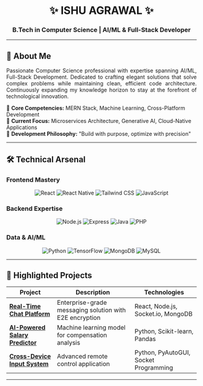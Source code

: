 <div align="center">
  
# ✨ ISHU AGRAWAL ✨
### **B.Tech in Computer Science | AI/ML & Full-Stack Developer**

</div>

---

## 🎯 About Me
<p align="justify">
Passionate Computer Science professional with expertise spanning AI/ML, Full-Stack Development. Dedicated to crafting elegant solutions that solve complex problems while maintaining clean, efficient code architecture. Continuously expanding my knowledge horizon to stay at the forefront of technological innovation.
</p>

🔹 **Core Competencies:** MERN Stack, Machine Learning, Cross-Platform Development  
🔹 **Current Focus:** Microservices Architecture, Generative AI, Cloud-Native Applications  
🔹 **Development Philosophy:** "Build with purpose, optimize with precision"  

---

## 🛠️ Technical Arsenal

### **Frontend Mastery**
<div align="center">
  
![React](https://img.shields.io/badge/-React-61DAFB?style=for-the-badge&logo=react&logoColor=white)
![React Native](https://img.shields.io/badge/-React%20Native-61DAFB?style=for-the-badge&logo=react&logoColor=white)
![Tailwind CSS](https://img.shields.io/badge/-Tailwind%20CSS-38B2AC?style=for-the-badge&logo=tailwind-css&logoColor=white)
![JavaScript](https://img.shields.io/badge/-JavaScript-F7DF1E?style=for-the-badge&logo=javascript&logoColor=black)

</div>

### **Backend Expertise**
<div align="center">

![Node.js](https://img.shields.io/badge/-Node.js-339933?style=for-the-badge&logo=node.js&logoColor=white)
![Express](https://img.shields.io/badge/-Express-000000?style=for-the-badge&logo=express&logoColor=white)
![Java](https://img.shields.io/badge/-Java-007396?style=for-the-badge&logo=java&logoColor=white)
![PHP](https://img.shields.io/badge/-PHP-777BB4?style=for-the-badge&logo=php&logoColor=white)

</div>

### **Data & AI/ML**
<div align="center">

![Python](https://img.shields.io/badge/-Python-3776AB?style=for-the-badge&logo=python&logoColor=white)
![TensorFlow](https://img.shields.io/badge/-TensorFlow-FF6F00?style=for-the-badge&logo=tensorflow&logoColor=white)
![MongoDB](https://img.shields.io/badge/-MongoDB-47A248?style=for-the-badge&logo=mongodb&logoColor=white)
![MySQL](https://img.shields.io/badge/-MySQL-4479A1?style=for-the-badge&logo=mysql&logoColor=white)

</div>

---

## 🚀 Highlighted Projects

<div align="center">

| Project | Description | Technologies |
|---------|-------------|--------------|
| **[Real-Time Chat Platform](https://github.com/Ishu6129/GROUP_CHAT_App.)** | Enterprise-grade messaging solution with E2E encryption | React, Node.js, Socket.io, MongoDB |
| **[AI-Powered Salary Predictor](https://github.com/Ishu6129/EmployeeSalaryPrediction_AICTE_EdunetFoundation_IBM_IshuAgrawal)** | Machine learning model for compensation analysis | Python, Scikit-learn, Pandas |
| **[Cross-Device Input System](https://github.com/Ishu6129/PYTHON)** | Advanced remote control application | Python, PyAutoGUI, Socket Programming |

</div>

---
